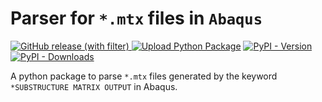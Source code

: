 # Parser for `*.mtx` files in `Abaqus`
[![GitHub release (with filter)](https://img.shields.io/github/v/release/huang-lihao/abaqus-mtx-parser?logo=github)
](https://github.com/huang-lihao/abaqus-mtx-parser)
[![Upload Python Package](https://github.com/huang-lihao/abaqus-mtx-parser/actions/workflows/python-publish.yml/badge.svg)](https://github.com/huang-lihao/abaqus-mtx-parser/actions/workflows/python-publish.yml)
[![PyPI - Version](https://img.shields.io/pypi/v/abaqus-mtx-parser?logo=pypi)](https://pypi.org/project/abaqus-mtx-parser/)
[![PyPI - Downloads](https://img.shields.io/pypi/dm/abaqus-mtx-parser?logo=PyPI)](https://pypi.org/project/abaqus-mtx-parser/)



A python package to parse `*.mtx` files generated by the keyword `*SUBSTRUCTURE MATRIX OUTPUT` in Abaqus.
